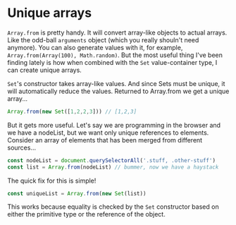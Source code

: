 # Unique arrays
`Array.from` is pretty handy. It will convert array-like objects to actual
arrays. Like the odd-ball `arguments` object (which you really shouln't need
anymore). You can also generate values with it, for example,
`Array.from(Array(100), Math.random)`. But the most useful thing I've been
finding lately is how when combined with the `Set` value-container type, I can
create unique arrays.

`Set`'s constructor takes array-like values. And since Sets must be unique, it
will automatically reduce the values. Returned to Array.from we get a unique
array...

```js
Array.from(new Set([1,2,2,3])) // [1,2,3]
```

But it gets more useful. Let's say we are programming in the browser and we
have a nodeList, but we want only unique references to elements. Consider an
array of elements that has been merged from different sources...

```js
const nodeList = document.querySelectorAll('.stuff, .other-stuff')
const list = Array.from(nodeList) // bummer, now we have a haystack
```

The quick fix for this is simple!

```js
const uniqueList = Array.from(new Set(list))
```

This works because equality is checked by the `Set` constructor based on either
the primitive type or the reference of the object.

